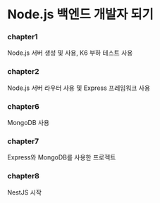 # Node.js 백엔드 개발자 되기

### chapter1
Node.js 서버 생성 및 사용, K6 부하 테스트 사용

### chapter2
Node.js 서버 라우터 사용 및 Express 프레임워크 사용

### chapter6
MongoDB 사용

### chapter7
Express와 MongoDB를 사용한 프로젝트

### chapter8
NestJS 시작